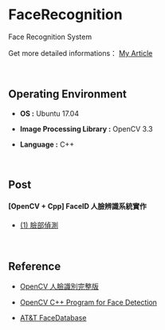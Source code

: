 # FaceRecognition

Face Recognition System

Get more detailed informations： [My Article](https://a1996850622.github.io/faceid%E4%BA%BA%E8%87%89%E8%AD%98%E5%88%A5/2017/11/20/FaceDetection.html)

<br/>

## Operating Environment

* **OS :** Ubuntu 17.04

* **Image Processing Library :** OpenCV 3.3

* **Language :** C++

<br/>

## Post

#### [OpenCV + Cpp] FaceID 人臉辨識系統實作

- [(1) 臉部偵測](https://a1996850622.github.io/faceid%E4%BA%BA%E8%87%89%E8%AD%98%E5%88%A5/2017/11/20/FaceDetection.html)

<br/>

## Reference

* [OpenCV 人臉識別完整版](http://www.jianshu.com/p/232b12db4ea6)

* [OpenCV C++ Program for Face Detection](http://www.geeksforgeeks.org/opencv-c-program-face-detection/)

* [AT&T FaceDatabase](http://www.cl.cam.ac.uk/research/dtg/attarchive/facedatabase.html)
